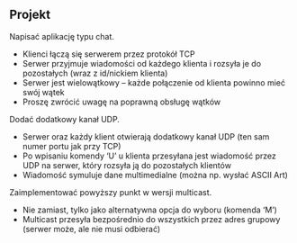 ## Projekt

Napisać aplikację typu chat. 

- Klienci łączą się serwerem przez protokół
TCP
- Serwer przyjmuje wiadomości od każdego klienta i rozsyła je do pozostałych (wraz z
id/nickiem klienta)
- Serwer jest wielowątkowy – każde
połączenie od klienta powinno mieć swój
wątek
-  Proszę zwrócić uwagę na poprawną obsługę
wątków

Dodać dodatkowy kanał UDP. 
- Serwer oraz każdy klient otwierają dodatkowy
kanał UDP (ten sam numer portu jak przy TCP)
- Po wpisaniu komendy ‘U’ u klienta przesyłana
jest wiadomość przez UDP na serwer, który
rozsyła ją do pozostałych klientów
- Wiadomość symuluje dane multimedialne
(można np. wysłać ASCII Art)

Zaimplementować powyższy punkt w wersji
multicast. 

- Nie zamiast, tylko jako alternatywna opcja do
wyboru (komenda ‘M’)
- Multicast przesyła bezpośrednio do wszystkich
przez adres grupowy (serwer może, ale nie
musi odbierać)